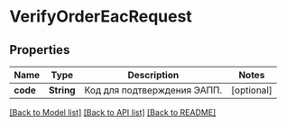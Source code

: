 # VerifyOrderEacRequest

## Properties
Name | Type | Description | Notes
------------ | ------------- | ------------- | -------------
**code** | **String** | Код для подтверждения ЭАПП. | [optional] 

[[Back to Model list]](../README.md#documentation-for-models) [[Back to API list]](../README.md#documentation-for-api-endpoints) [[Back to README]](../README.md)


